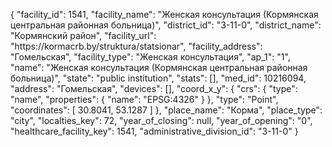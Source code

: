 {
    "facility_id": 1541,
    "facility_name": "Женская консультация (Кормянская центральная районная больница)",
    "district_id": "3-11-0",
    "district_name": "Кормянский район",
    "facility_url": "https:\/\/kormacrb.by\/struktura\/statsionar",
    "facility_address": "Гомельская",
    "facility_type": "Женская консультация",
    "ap_1": "1",
    "name": "Женская консультация (Кормянская центральная районная больница)",
    "state": "public institution",
    "stats": [],
    "med_id": 10216094,
    "address": "Гомельская",
    "devices": [],
    "coord_x_y": {
        "crs": {
            "type": "name",
            "properties": {
                "name": "EPSG:4326"
            }
        },
        "type": "Point",
        "coordinates": [
            30.8041,
            53.1287
        ]
    },
    "place_name": "Корма",
    "place_type": "city",
    "localties_key": 72,
    "year_of_closing": null,
    "year_of_opening": "0",
    "healthcare_facility_key": 1541,
    "administrative_division_id": "3-11-0"
}